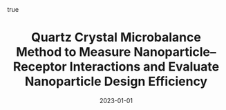 ---
id: behanQuartzCrystalMicrobalance2023
title: Quartz Crystal Microbalance Method to Measure Nanoparticle–Receptor Interactions
  and Evaluate Nanoparticle Design Efficiency
date: '2023-01-01'
authors:
- Behan, James A. and Xie, Zengchun and Wang, Yi-Feng and Yang, Xiaoliang and Aastrup,
  Teodor and Yan, Yan and Adumeau, Laurent and Dawson, Kenneth A.
doi: 10.1021/jacsau.3c00084
publication: 'In: *JACS Au* 3'
publication_types:
- '1'
selected: false
tags: []
projects: []
math: true
url: '"https://doi.org/10.1021/jacsau.3c00084"'
external: true

---